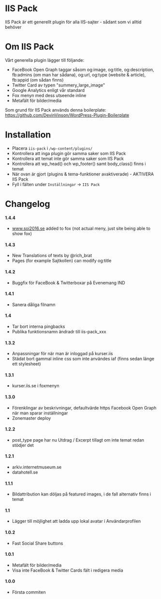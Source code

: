 IIS Pack
========

IIS Pack är ett generellt plugin för alla IIS-sajter - sådant som vi alltid behöver

# Om IIS Pack

Vårt generella plugin lägger till följande:

* FaceBook Open Graph taggar såsom og:image, og:title, og:description, fb:admins (om man har sådana), og:url, og:type (website & article), fb:appid (om sådan finns)
* Twitter Card av typen "summery_large_image"
* Google Analytics enligt vår standard
* Fox menyn med dess utseende inline
* Metafält för bilder/media

Som grund för IIS Pack används denna boilerplate:
https://github.com/DevinVinson/WordPress-Plugin-Boilerplate

Installation
============

* Placera `iis-pack` i `/wp-content/plugins/`
* Kontrollera att inga plugin gör samma saker som IIS Pack
* Kontrollera att temat inte gör samma saker som IIS Pack
* Kontrollera att wp_head() och wp_footer() samt body_class() finns i temat
* När ovan är gjort (plugins & tema-funktioner avaktiverade) - AKTIVERA IIS Pack
* Fyll i fälten under `Inställningar` -> `IIS Pack`


Changelog
=========
#### 1.4.4
* www.soi2016.se added to fox (not actual meny, just site being able to show fox)

#### 1.4.3
* New Translations of texts by @rich_brat
* Pages (for example Sajtkollen) can modify og:title

#### 1.4.2
* Buggfix för FaceBook & Twitterboxar på Evenemang IND

#### 1.4.1
* Sanera dåliga filnamn

#### 1.4
* Tar bort interna pingbacks
* Publika funktionsnamn ändradr till iis-pack_xxx

#### 1.3.2
* Anpassningar för när man är inloggad på kurser.iis
* Städat bort gammal inline css som inte användes iaf (finns sedan länge ett stylesheet)

#### 1.3.1
* kurser.iis.se i foxmenyn

#### 1.3.0
* Förenklingar av beskrivningar, defaultvärde https Facebook Open Graph när man sparar inställningar
* Zonemaster deploy

#### 1.2.2
* post_type page har nu Utdrag / Excerpt tillagt om inte temat redan stödjer det

#### 1.2.1
* arkiv.internetmuseum.se
* datahotell.se

#### 1.1.1
* Bildattribution kan döljas på featured images, i de fall alternativ finns i temat

#### 1.1
* Lägger till möjlighet att ladda upp lokal avatar i Användarprofilen

#### 1.0.2
* Fast Social Share buttons

#### 1.0.1
* Metafält för bilder/media
* Visa inte FaceBook & Twitter Cards fält i redigera media

#### 1.0.0
* Första commiten

